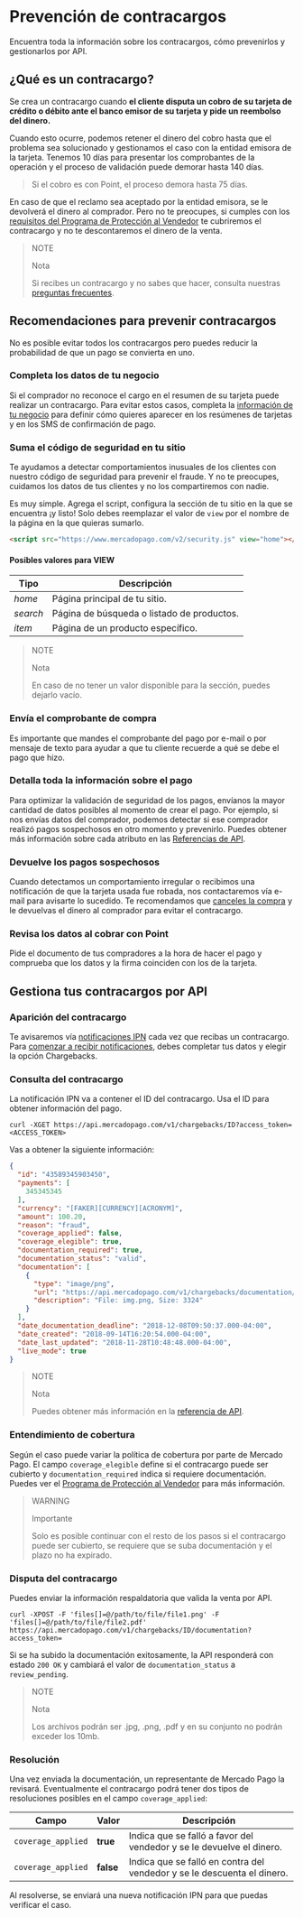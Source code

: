# Prevención de contracargos

Encuentra toda la información sobre los contracargos, cómo prevenirlos y gestionarlos por API.

## ¿Qué es un contracargo?

Se crea un contracargo cuando **el cliente disputa un cobro de su tarjeta de crédito o débito ante el banco emisor de su tarjeta y pide un reembolso del dinero.**

Cuando esto ocurre, podemos retener el dinero del cobro hasta que el problema sea solucionado y gestionamos el caso con la entidad emisora de la tarjeta. Tenemos 10 días para presentar los comprobantes de la operación y el proceso de validación puede demorar hasta 140 días.

> Si el cobro es con Point, el proceso demora hasta 75 días.

En caso de que el reclamo sea aceptado por la entidad emisora, se le devolverá el dinero al comprador. Pero no te preocupes, si cumples con los [requisitos del Programa de Protección al Vendedor](https://www.mercadopago.com.ar/ayuda/requisitos-programa-proteccion-vendedor_294) te cubriremos el contracargo y no te descontaremos el dinero de la venta.

> NOTE
>
> Nota
>
> Si recibes un contracargo y no sabes que hacer, consulta nuestras [preguntas frecuentes](https://www.mercadopago.com.ar/ayuda/recib%C3%AD-un-contracargo_4249).

## Recomendaciones para prevenir contracargos

No es posible evitar todos los contracargos pero puedes reducir la probabilidad de que un pago se convierta en uno.

### Completa los datos de tu negocio

Si el comprador no reconoce el cargo en el resumen de su tarjeta puede realizar un contracargo. Para evitar estos casos, completa la [información de tu negocio](https://www.mercadopago.com.uy/settings/account) para definir cómo quieres aparecer en los resúmenes de tarjetas y en los SMS de confirmación de pago.

### Suma el código de seguridad en tu sitio

Te ayudamos a detectar comportamientos inusuales de los clientes con nuestro código de seguridad para prevenir el fraude. Y no te preocupes, cuidamos los datos de tus clientes y no los compartiremos con nadie.

Es muy simple. Agrega el script, configura la sección de tu sitio en la que se encuentra ¡y listo! Solo debes reemplazar el valor de `view` por el nombre de la página en la que quieras sumarlo.

```html
<script src="https://www.mercadopago.com/v2/security.js" view="home"></script>
```

#### Posibles valores para VIEW

| Tipo                                                         | Descripción                                                  |
| ------------------------------------------------------------ | ------------------------------------------------------------ |
| *home* | Página principal de tu sitio. |
| *search* | Página de búsqueda o listado de productos. |
| *item* | Página de un producto específico. |

> NOTE
>
> Nota
>
> En caso de no tener un valor disponible para la sección, puedes dejarlo vacío.

### Envía el comprobante de compra

Es importante que mandes el comprobante del pago por e-mail o por mensaje de texto para ayudar a que tu cliente recuerde a qué se debe el pago que hizo.

### Detalla toda la información sobre el pago

Para optimizar la validación de seguridad de los pagos, envíanos la mayor cantidad de datos posibles al momento de crear el pago. Por ejemplo, si nos envías datos del comprador, podemos detectar si ese comprador realizó pagos sospechosos en otro momento y prevenirlo. Puedes obtener más información sobre cada atributo en las [Referencias de API](https://www.mercadopago.com.ar/developers/es/reference/payments/_payments/post/).

### Devuelve los pagos sospechosos

Cuando detectamos un comportamiento irregular o recibimos una notificación de que la tarjeta usada fue robada, nos contactaremos vía e-mail para avisarte lo sucedido. Te recomendamos que [canceles la compra](https://www.mercadopago.com.ar/developers/es/guides/manage-account/cancellations-and-refunds/) y le devuelvas el dinero al comprador para evitar el contracargo.

### Revisa los datos al cobrar con Point

Pide el documento de tus compradores a la hora de hacer el pago y comprueba que los datos y la firma coinciden con los de la tarjeta.

## Gestiona tus contracargos por API

### Aparición del contracargo

Te avisaremos vía [notificaciones IPN](https://www.mercadopago.com.ar/developers/es/guides/notifications/ipn) cada vez que recibas un contracargo. Para [comenzar a recibir notificaciones](https://www.mercadopago.com.ar/herramientas/notificaciones), debes completar tus datos y elegir la opción Chargebacks.

### Consulta del contracargo

La notificación IPN va a contener el ID del contracargo. Usa el ID para obtener información del pago.

```
curl -XGET https://api.mercadopago.com/v1/chargebacks/ID?access_token=<ACCESS_TOKEN>
```

Vas a obtener la siguiente información:

```json
{
  "id": "43589345903450",
  "payments": [
    345345345
  ],
  "currency": "[FAKER][CURRENCY][ACRONYM]",
  "amount": 100.20,
  "reason": "fraud",
  "coverage_applied": false,
  "coverage_elegible": true,
  "documentation_required": true,
  "documentation_status": "valid",
  "documentation": [
    {
      "type": "image/png",
      "url": "https://api.mercadopago.com/v1/chargebacks/documentation/op/op-4ccf4f39-b6f7-4c7b-a5ce-e8941a2a2b5f?access_token=TEST-7330838325999170-111309-c5e69fb44fb5dc008668f64e27653767-345521533",
      "description": "File: img.png, Size: 3324"
    }
  ],
  "date_documentation_deadline": "2018-12-08T09:50:37.000-04:00",
  "date_created": "2018-09-14T16:20:54.000-04:00",
  "date_last_updated": "2018-11-28T10:48:48.000-04:00",
  "live_mode": true
}
```

> NOTE
>
> Nota
>
> Puedes obtener más información en la [referencia de API](https://www.mercadopago.com.ar/developers/es/reference/chargebacks/_chargebacks_id/get/).

### Entendimiento de cobertura

Según el caso puede variar la política de cobertura por parte de Mercado Pago.
El campo `coverage_elegible` define si el contracargo puede ser cubierto y `documentation_required` indica si requiere documentación.
Puedes ver el [Programa de Protección al Vendedor](https://www.mercadopago.com.ar/ayuda/requisitos-programa-proteccion-vendedor_294) para más información.

> WARNING
>
> Importante
>
>Solo es posible continuar con el resto de los pasos si el contracargo puede ser cubierto, se requiere que se suba documentación y el plazo no ha expirado.

### Disputa del contracargo

Puedes enviar la información respaldatoria que valida la venta por API. 

```
curl -XPOST -F 'files[]=@/path/to/file/file1.png' -F 'files[]=@/path/to/file/file2.pdf' https://api.mercadopago.com/v1/chargebacks/ID/documentation?access_token=
```

Si se ha subido la documentación exitosamente, la API responderá con estado `200 OK` y cambiará el valor de `documentation_status` a `review_pending`.

> NOTE
>
> Nota
>
> Los archivos podrán ser .jpg, .png, .pdf y en su conjunto no podrán exceder los 10mb.

### Resolución

Una vez enviada la documentación, un representante de Mercado Pago la revisará.
Eventualmente el contracargo podrá tener dos tipos de resoluciones posibles en el campo `coverage_applied`:

| Campo         | Valor           | Descripción
| ----          | ----            | ----
| `coverage_applied` | **true**  | Indica que se falló a favor del vendedor y se le devuelve el dinero.
| `coverage_applied` | **false** | Indica que se falló en contra del vendedor y se le descuenta el dinero.

Al resolverse, se enviará una nueva notificación IPN para que puedas verificar el caso.
